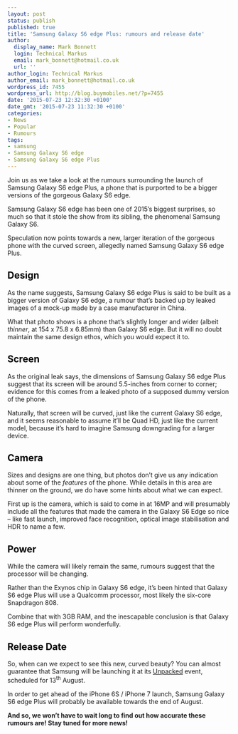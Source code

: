 ```yaml
---
layout: post
status: publish
published: true
title: 'Samsung Galaxy S6 edge Plus: rumours and release date'
author:
  display_name: Mark Bonnett
  login: Technical Markus
  email: mark_bonnett@hotmail.co.uk
  url: ''
author_login: Technical Markus
author_email: mark_bonnett@hotmail.co.uk
wordpress_id: 7455
wordpress_url: http://blog.buymobiles.net/?p=7455
date: '2015-07-23 12:32:30 +0100'
date_gmt: '2015-07-23 11:32:30 +0100'
categories:
- News
- Popular
- Rumours
tags:
- samsung
- Samsung Galaxy S6 edge
- Samsung Galaxy S6 edge Plus
---
```

<p><span class="postStandFirst">Join us as we take a look at the rumours surrounding the launch of Samsung Galaxy S6 edge Plus, a phone that is purported to be a bigger versions of the gorgeous Galaxy S6 edge.</span></p>
<p>Samsung Galaxy S6 edge has been one of 2015&rsquo;s biggest surprises, so much so that it stole the show from its sibling, the phenomenal Samsung Galaxy S6.</p>
<p>Speculation now points towards a new, larger iteration of the gorgeous phone with the curved screen, allegedly named Samsung Galaxy S6 edge Plus.</p>
<h2><span style="color: #000000;">Design</span></h2>
<p>As the name suggests, Samsung Galaxy S6 edge Plus is said to be built as a bigger version of Galaxy S6 edge, a rumour that&rsquo;s backed up by leaked images of a mock-up made by a case manufacturer in China.</p>
<p>What that photo shows is a phone that&rsquo;s slightly longer and wider (albeit <em>thinner</em>, at 154 x 75.8 x 6.85mm) than Galaxy S6 edge. But it will no doubt maintain the same design ethos, which you would expect it to.</p>
<h2><span style="color: #000000;">Screen</span></h2>
<p>As the original leak says, the dimensions of Samsung Galaxy S6 edge Plus suggest that its screen will be around 5.5-inches from corner to corner; evidence for this comes from a leaked photo of a supposed dummy version of the phone.</p>
<p>Naturally, that screen will be curved, just like the current Galaxy S6 edge, and it seems reasonable to assume it&rsquo;ll be Quad HD, just like the current model, because it&rsquo;s hard to imagine Samsung downgrading for a larger device.</p>
<h2><span style="color: #000000;">Camera</span></h2>
<p>Sizes and designs are one thing, but photos don&rsquo;t give us any indication about some of the <em>features</em> of the phone. While details in this area are thinner on the ground, we do have some hints about what we can expect.</p>
<p>First up is the camera, which is said to come in at 16MP and will presumably include all the features that made the camera in the Galaxy S6 Edge so nice &ndash; like fast launch, improved face recognition, optical image stabilisation and HDR to name a few.</p>
<h2><span style="color: #000000;">Power</span></h2>
<p>While the camera will likely remain the same, rumours suggest that the processor will be changing.</p>
<p>Rather than the Exynos chip in Galaxy S6 edge, it&rsquo;s been hinted that Galaxy S6 edge Plus will use a Qualcomm processor, most likely the six-core Snapdragon 808.</p>
<p>Combine that with 3GB RAM, and the inescapable conclusion is that Galaxy S6 edge Plus will perform wonderfully.</p>
<h2><span style="color: #000000;">Release Date</span></h2>
<p>So, when can we expect to see this new, curved beauty?&nbsp;You can almost guarantee&nbsp;that Samsung will be launching it at its <a href="http://www.samsung.com/uk/unpacked/" target="_blank" rel="noopener noreferrer">Unpacked</a> event, scheduled for 13<sup>th</sup> August.</p>
<p>In order to get ahead of the iPhone 6S / iPhone 7 launch, Samsung Galaxy S6 edge Plus will probably be available towards the end of August.</p>
<p><strong>And so, we won&rsquo;t have to wait long to find out how accurate these rumours are! Stay tuned for more news! </strong></p>
